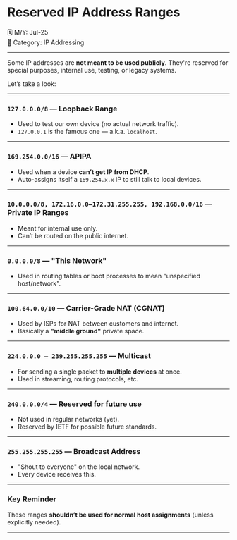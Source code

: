 #  Reserved IP Address Ranges

🗓️ M/Y: Jul-25  
📂 Category: IP Addressing 

---

Some IP addresses are **not meant to be used publicly**. They're reserved for special purposes, internal use, testing, or legacy systems.

Let’s take a look:

---

### `127.0.0.0/8` — Loopback Range

- Used to test our own device (no actual network traffic).
- `127.0.0.1` is the famous one — a.k.a. `localhost`.

---

### `169.254.0.0/16` — APIPA

- Used when a device **can’t get IP from DHCP**.
- Auto-assigns itself a `169.254.x.x` IP to still talk to local devices.

---

### `10.0.0.0/8, 172.16.0.0–172.31.255.255, 192.168.0.0/16` — Private IP Ranges

- Meant for internal use only.
- Can’t be routed on the public internet.

---

### `0.0.0.0/8` — "This Network"

- Used in routing tables or boot processes to mean "unspecified host/network".

---

### `100.64.0.0/10` — Carrier-Grade NAT (CGNAT)

- Used by ISPs for NAT between customers and internet.
- Basically a **"middle ground"** private space.


---

### `224.0.0.0 – 239.255.255.255` — Multicast

- For sending a single packet to **multiple devices** at once.
- Used in streaming, routing protocols, etc.

---

###  `240.0.0.0/4` — Reserved for future use

- Not used in regular networks (yet).
- Reserved by IETF for possible future standards.

---

###  `255.255.255.255` — Broadcast Address

- "Shout to everyone" on the local network.
- Every device receives this.

---

### Key Reminder

These ranges **shouldn’t be used for normal host assignments** (unless explicitly needed).

---
